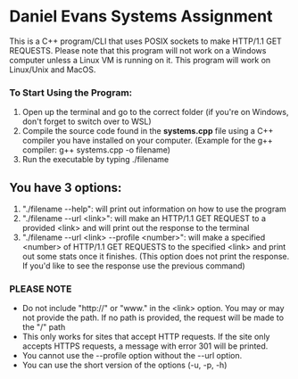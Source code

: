 # **Daniel Evans Systems Assignment**

This is a C++ program/CLI that uses POSIX sockets to make HTTP/1.1 GET REQUESTS.
Please note that this program will not work on a Windows computer unless a Linux VM is running on it.
This program will work on Linux/Unix and MacOS.

### **To Start Using the Program:**
1. Open up the terminal and go to the correct folder (if you're on Windows, don't forget to switch over to WSL)
1. Compile the source code found in the **systems.cpp** file using a C++ compiler you have installed on your computer. 
(Example for the g++ compiler: g++ systems.cpp -o filename)
1. Run the executable by typing ./filename
## You have 3 options:
1. "./filename --help": will print out information on how to use the program
1. "./filename --url \<link>": will make an HTTP/1.1 GET REQUEST to a provided \<link> and will print out the response to the terminal
1. "./filename --url \<link> --profile \<number>": will make a specified \<number> of HTTP/1.1 GET REQUESTS to the specified \<link> and print out some stats once it finishes. (This option does not print the response. If you'd like to see the response use the previous command) 

### PLEASE NOTE
* Do not include "http://" or "www." in the \<link> option. You may or may not provide the path. If no path is provided, the request will be made to the "/" path
* This only works for sites that accept HTTP requests. If the site only accepts HTTPS requests, a message with error 301 will be printed.
* You cannot use the --profile option without the --url option.
* You can use the short version of the options (-u, -p, -h)

